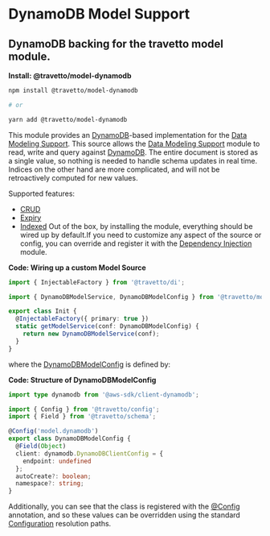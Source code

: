 <!-- This file was generated by @travetto/doc and should not be modified directly -->
<!-- Please modify https://github.com/travetto/travetto/tree/main/module/model-dynamodb/DOC.tsx and execute "npx trv doc" to rebuild -->
# DynamoDB Model Support

## DynamoDB backing for the travetto model module.

**Install: @travetto/model-dynamodb**
```bash
npm install @travetto/model-dynamodb

# or

yarn add @travetto/model-dynamodb
```

This module provides an [DynamoDB](https://aws.amazon.com/dynamodb/)-based implementation for the [Data Modeling Support](https://github.com/travetto/travetto/tree/main/module/model#readme "Datastore abstraction for core operations.").  This source allows the [Data Modeling Support](https://github.com/travetto/travetto/tree/main/module/model#readme "Datastore abstraction for core operations.") module to read, write and query against [DynamoDB](https://aws.amazon.com/dynamodb/). The entire document is stored as a single value, so nothing is needed to handle schema updates in real time. Indices on the other hand are more complicated, and will not be retroactively computed for new values. 

Supported features:
   *  [CRUD](https://github.com/travetto/travetto/tree/main/module/model/src/service/crud.ts#L11)
   *  [Expiry](https://github.com/travetto/travetto/tree/main/module/model/src/service/expiry.ts#L11)
   *  [Indexed](https://github.com/travetto/travetto/tree/main/module/model/src/service/indexed.ts#L11)
Out of the box, by installing the module, everything should be wired up by default.If you need to customize any aspect of the source or config, you can override and register it with the [Dependency Injection](https://github.com/travetto/travetto/tree/main/module/di#readme "Dependency registration/management and injection support.") module.

**Code: Wiring up a custom Model Source**
```typescript
import { InjectableFactory } from '@travetto/di';

import { DynamoDBModelService, DynamoDBModelConfig } from '@travetto/model-dynamodb';

export class Init {
  @InjectableFactory({ primary: true })
  static getModelService(conf: DynamoDBModelConfig) {
    return new DynamoDBModelService(conf);
  }
}
```

where the [DynamoDBModelConfig](https://github.com/travetto/travetto/tree/main/module/model-dynamodb/src/config.ts#L7) is defined by:

**Code: Structure of DynamoDBModelConfig**
```typescript
import type dynamodb from '@aws-sdk/client-dynamodb';

import { Config } from '@travetto/config';
import { Field } from '@travetto/schema';

@Config('model.dynamodb')
export class DynamoDBModelConfig {
  @Field(Object)
  client: dynamodb.DynamoDBClientConfig = {
    endpoint: undefined
  };
  autoCreate?: boolean;
  namespace?: string;
}
```

Additionally, you can see that the class is registered with the [@Config](https://github.com/travetto/travetto/tree/main/module/config/src/decorator.ts#L13) annotation, and so these values can be overridden using the standard [Configuration](https://github.com/travetto/travetto/tree/main/module/config#readme "Configuration support") resolution paths.
